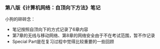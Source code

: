 ### 第八版《计算机网络：自顶向下方法》笔记

小狗的碎碎念：
- 笔记按照自顶向下的方式记录了6章内容
- 第7章的无线与移动网络、第8章的网络安全由于不在考试范围，暂不作记录
- Special Part是在复习过程中觉得比较重要的一些回顾

